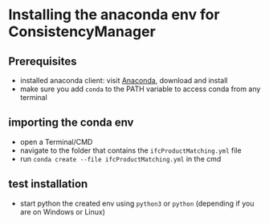 # Installing the anaconda env for ConsistencyManager

## Prerequisites
- installed anaconda client: visit [Anaconda](https://www.anaconda.com/products/individual), download and install
- make sure you add `conda` to the PATH variable to access conda from any terminal 


## importing the conda env
- open a Terminal/CMD
- navigate to the folder that contains the `ifcProductMatching.yml` file
- run `conda create --file ifcProductMatching.yml` in the cmd

## test installation
- start python the created env using `python3` or `python` (depending if you are on Windows or Linux)

